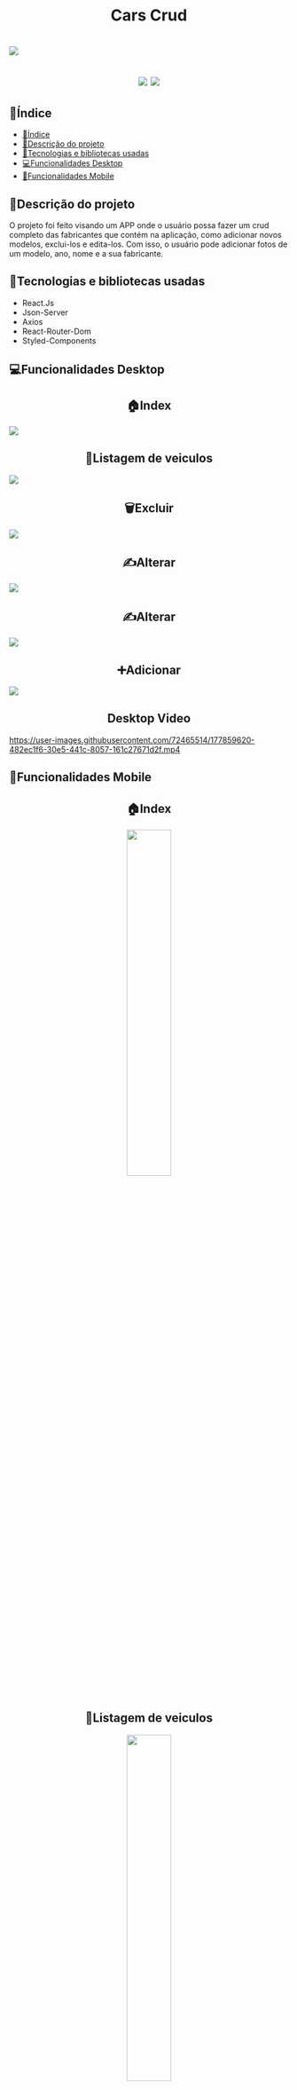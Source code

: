 
<h1 align="center">Cars Crud<h1/>
<img src="https://i.ibb.co/M9ctfzk/BANNER-APP.png"/>

<p align="center">
<img src="https://img.shields.io/badge/Status-Conclu%C3%ADdo-green"/>
<img src="https://img.shields.io/badge/Data%20de%20finaliza%C3%A7%C3%A3o%20do%20projeto-07%2F07%2F2022-blue"/>
</p>
 
 ## 📖Índice
 * [📖Índice](#índice)
 * [📒Descrição do projeto](#descrição-do-projeto)
 * [🔧Tecnologias e bibliotecas usadas](#tecnologias-e-bibliotecas-usadas)
 * [💻Funcionalidades Desktop](#funcionalidades-desktop)
 * [📱Funcionalidades Mobile](#funcionalidades-mobile)
 
 ## 📒Descrição do projeto
 <p>O projeto foi feito visando um APP onde o usuário possa fazer um crud completo das fabricantes que contém na aplicação, como adicionar novos modelos, exclui-los e edita-los. Com isso, o usuário pode adicionar fotos de um modelo, ano, nome e a sua fabricante.</p>
 
 ## 🔧Tecnologias e bibliotecas usadas
 <ul>
   <li>React.Js</li>
   <li>Json-Server</li>
   <li>Axios</li>
   <li>React-Router-Dom</li>
   <li>Styled-Components</li>
 </ul>
 
 ## 💻Funcionalidades Desktop
<h2 align="center">🏠Index</h2> 
 <img src="https://github.com/Lucaszxx/Cars-Crud/blob/master/ReadMeFiles/Home%20Desktop.png"/>
<h2 align="center">📝Listagem de veiculos</h2>
 <img src="https://github.com/Lucaszxx/Cars-Crud/blob/master/ReadMeFiles/Listagem%20dos%20carros%20de%20uma%20fabricante.png"/>
<h2 align="center">🗑️Excluir</h2>
 <img src="https://github.com/Lucaszxx/Cars-Crud/blob/master/ReadMeFiles/Excluir%20carro.png"/>
<h2 align="center">✍️Alterar</h2>
 <img src="https://github.com/Lucaszxx/Cars-Crud/blob/master/ReadMeFiles/Alterar%20Carro%201.png"/>
<h2 align="center">✍️Alterar</h2>
 <img src="https://github.com/Lucaszxx/Cars-Crud/blob/master/ReadMeFiles/alterar%20carro%202.png"/>
<h2 align="center">➕Adicionar</h2>
 <img src="https://github.com/Lucaszxx/Cars-Crud/blob/master/ReadMeFiles/Adicionar%20Carro.png"/>

<h2 align="center">Desktop Video</h2>

https://user-images.githubusercontent.com/72465514/177859620-482ec1f6-30e5-441c-8057-161c27671d2f.mp4

## 📱Funcionalidades Mobile
<h2 align="center">🏠Index</h2> 
 <p align="center">
 <img width="40%" src="https://github.com/Lucaszxx/Cars-Crud/blob/master/ReadMeFiles/Home%20mobile.jpg"/>
 </p>
<h2 align="center">📝Listagem de veiculos</h2>
 <p align="center">
 <img align="center" width="40%" src="https://github.com/Lucaszxx/Cars-Crud/blob/master/ReadMeFiles/Listagem%20mobile.jpg"/>
 </p>
<h2 align="center">✍️Alterar</h2>
 <p align="center">
 <img align="center" width="40%" src="https://github.com/Lucaszxx/Cars-Crud/blob/master/ReadMeFiles/Alterar%20Mobile.jpg"/>
 </p>
 <h2 align="center">➕Adicionar</h2>
 <p align="center">
 <img align="center" width="40%" src="https://github.com/Lucaszxx/Cars-Crud/blob/master/ReadMeFiles/Adicionar%20Mobile.jpg"/>
 </p>
 
 <h2 align="center">Mobile Video</h2>
 
 <div align="center">
 
 https://user-images.githubusercontent.com/72465514/177871930-d8933985-0699-4c60-b1f6-516ee3c9ace3.mp4
 </div>




 
 

